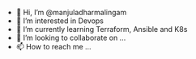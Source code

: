 - 👋 Hi, I’m @manjuladharmalingam
- 👀 I’m interested in Devops
- 🌱 I’m currently learning Terraform, Ansible and K8s
- 💞️ I’m looking to collaborate on ...
- 📫 How to reach me ...

<!---
manjuladharmalingam/manjuladharmalingam is a ✨ special ✨ repository because its `README.md` (this file) appears on your GitHub profile.
You can click the Preview link to take a look at your changes.
--->

